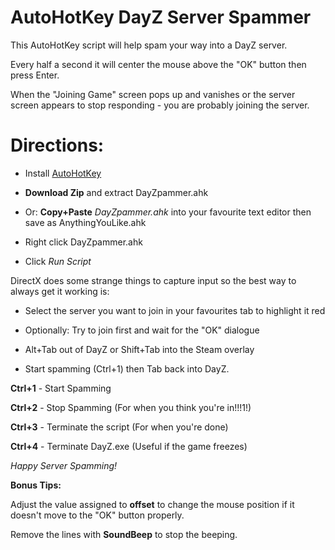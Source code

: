 # AutoHotKey DayZ Server Spammer
This AutoHotKey script will help spam your way into a DayZ server.

Every half a second it will center the mouse above the "OK" button then press Enter.

When the "Joining Game" screen pops up and vanishes or the server screen appears to stop responding - you are probably joining the server. 

# Directions:


* Install [AutoHotKey](https://autohotkey.com/)

* **Download Zip** and extract DayZpammer.ahk

* Or: **Copy+Paste** *DayZpammer.ahk* into your favourite text editor then save as AnythingYouLike.ahk

* Right click DayZpammer.ahk 

* Click *Run Script*

DirectX does some strange things to capture input so the best way to always get it working is:

* Select the server you want to join in your favourites tab to highlight it red

* Optionally: Try to join first and wait for the "OK" dialogue

* Alt+Tab out of DayZ or Shift+Tab into the Steam overlay

* Start spamming (Ctrl+1) then Tab back into DayZ.

**Ctrl+1** - Start Spamming

**Ctrl+2** - Stop Spamming (For when you think you're in!!!1!)

**Ctrl+3** - Terminate the script (For when you're done)

**Ctrl+4** - Terminate DayZ.exe (Useful if the game freezes)

*Happy Server Spamming!*



**Bonus Tips:**

Adjust the value assigned to **offset** to change the mouse position if it doesn't move to the "OK" button properly.

Remove the lines with **SoundBeep** to stop the beeping.
